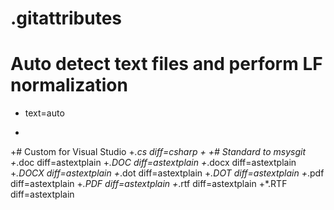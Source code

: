 # .gitattributes
# Auto detect text files and perform LF normalization 
* text=auto 
+ 
+# Custom for Visual Studio 
+*.cs     diff=csharp 
+ 
+# Standard to msysgit 
+*.doc	 diff=astextplain 
+*.DOC	 diff=astextplain 
+*.docx diff=astextplain 
+*.DOCX diff=astextplain 
+*.dot  diff=astextplain 
+*.DOT  diff=astextplain 
+*.pdf  diff=astextplain 
+*.PDF	 diff=astextplain 
+*.rtf	 diff=astextplain 
+*.RTF	 diff=astextplain 
